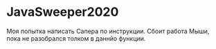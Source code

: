 # JavaSweeper2020
Моя попытка написать Сапера по инструкции.
Сбоит работа Мыши, пока не разобрался толком в даннйо функции.
